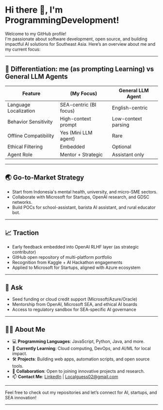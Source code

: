 # Hi there 👋, I'm ProgrammingDevelopment!

Welcome to my GitHub profile!  
I'm passionate about software development, open source, and building impactful AI solutions for Southeast Asia. Here’s an overview about me and my current focus:

---

## 🚀 Differentiation: me (as prompting Learning) vs General LLM Agents

| Feature                | (My Focus)                  | General LLM Agent        |
|------------------------|-----------------------------|--------------------------|
| Language Localization  | SEA-centric (BI focus)      | English-centric          |
| Behavior Sensitivity   | High-context prompt         | Low-context parsing      |
| Offline Compatibility  | Yes (Mini LLM agent)        | Rare                     |
| Ethical Filtering      | Embedded                    | Optional                 |
| Agent Role             | Mentor + Strategic          | Assistant only           |

---

## 🌏 Go-to-Market Strategy

- Start from Indonesia's mental health, university, and micro-SME sectors.
- Collaborate with Microsoft for Startups, OpenAI research, and GDSC networks.
- Build POCs for school-assistant, barista AI assistant, and rural educator bot.

---

## 📈 Traction

- Early feedback embedded into OpenAI RLHF layer (as strategic contributor)
- GitHub open repository of multi-platform portfolio
- Recognition from Kaggle + AI Hackathon engagements
- Applied to Microsoft for Startups, aligned with Azure ecosystem

---

## 🤝 Ask

- Seed funding or cloud credit support (Microsoft/Azure/Oracle)
- Mentorship from OpenAI, Microsoft SEA, and ethical AI boards
- Access to regulatory sandbox for SEA-specific AI governance

---

## 👨‍💻 About Me

- 💻 **Programming Languages**: JavaScript, Python, Java, and more.
- 🌱 **Currently Learning**: Cloud computing, DevOps, and AI/ML for local impact.
- 🛠️ **Projects**: Building web apps, automation scripts, and open source tools.
- 🤝 **Collaboration**: Open to joining innovative projects and research.
- 📫 **Contact Me**: [LinkedIn](https://www.linkedin.com/in/swandaru-tirta-sandhika/) | Localguess02@gmail.com

---

Feel free to check out my repositories and let’s connect for AI, startups, and SEA innovation!

---
